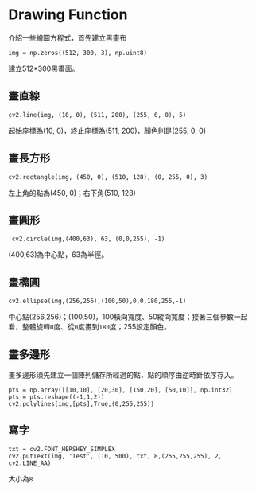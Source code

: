 # Drawing Function

介紹一些繪圖方程式，首先建立黑畫布

```
img = np.zeros((512, 300, 3), np.uint8)
```

建立512*300黑畫面。

## 畫直線

```
cv2.line(img, (10, 0), (511, 200), (255, 0, 0), 5)
```

起始座標為(10, 0)，終止座標為(511, 200)，顏色則是(255, 0, 0)

## 畫長方形

```
cv2.rectangle(img, (450, 0), (510, 128), (0, 255, 0), 3)
```

左上角的點為(450, 0)；右下角(510, 128)

## 畫圓形

```
 cv2.circle(img,(400,63), 63, (0,0,255), -1)
```

(400,63)為中心點，63為半徑。

## 畫橢圓

```
cv2.ellipse(img,(256,256),(100,50),0,0,180,255,-1)
```

中心點(256,256)；(100,50)，100橫向寬度、50縱向寬度；接著三個參數一起看，整體旋轉`0`度、從`0`度畫到`180`度；255設定顏色。

## 畫多邊形

畫多邊形須先建立一個陣列儲存所經過的點，點的順序由逆時針依序存入。

```
pts = np.array([[10,10], [20,30], [150,20], [50,10]], np.int32)
pts = pts.reshape((-1,1,2))
cv2.polylines(img,[pts],True,(0,255,255))
```

## 寫字

```
txt = cv2.FONT_HERSHEY_SIMPLEX
cv2.putText(img, 'Test', (10, 500), txt, 8,(255,255,255), 2, cv2.LINE_AA)
```

大小為`8`













